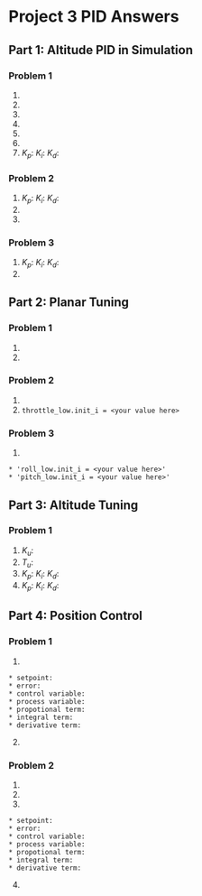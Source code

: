 # Project 3 PID Answers

## Part 1: Altitude PID in Simulation

### Problem 1
  1.
  2.
  3.
  4.
  5.
  6.
  7.  $K_p$:
      $K_i$:
      $K_d$:

### Problem 2
  1.  $K_p$:
      $K_i$:
      $K_d$:
  2.
  3.

### Problem 3
  1.  $K_p$:
      $K_i$:
      $K_d$:
  2.

## Part 2: Planar Tuning

### Problem 1
  1.
  2.

### Problem 2
  1.
  2. `throttle_low.init_i = <your value here>`

### Problem 3
  1.
    * 'roll_low.init_i = <your value here>'
    * 'pitch_low.init_i = <your value here>'

## Part 3: Altitude Tuning

### Problem 1
  1.  $K_u$:
  2.  $T_u$:
  3.  $K_p$:
      $K_i$:
      $K_d$:
  4.  $K_p$:
      $K_i$:
      $K_d$:

## Part 4: Position Control

### Problem 1
  1.
    * setpoint:
    * error:
    * control variable:
    * process variable:
    * propotional term:
    * integral term:
    * derivative term:
  2.
### Problem 2
  1.
  2.
  3.
    * setpoint:
    * error:
    * control variable:
    * process variable:
    * propotional term:
    * integral term:
    * derivative term:
  4.
